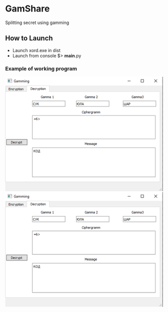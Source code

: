 # GamShare
Splitting secret using gamming

## How to Launch
* Launch xord.exe in dist
* Launch from console
  $> __main__.py
### Example of working program
![test image](https://github.com/UnDevil665/GamShare/blob/master/ecryption%20example.png) ![test image](https://github.com/UnDevil665/GamShare/blob/master/ecryption%20example.png)

